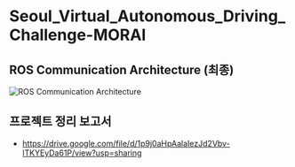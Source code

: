 # Seoul_Virtual_Autonomous_Driving_Challenge-MORAI

## ROS Communication Architecture (최종)

![ROS Communication Architecture](https://github.com/user-attachments/assets/87f16787-e961-4507-a646-49955773d056)

 
## 프로젝트 정리 보고서
- https://drive.google.com/file/d/1p9j0aHpAalaIezJd2Vbv-lTKYEyDa61P/view?usp=sharing
